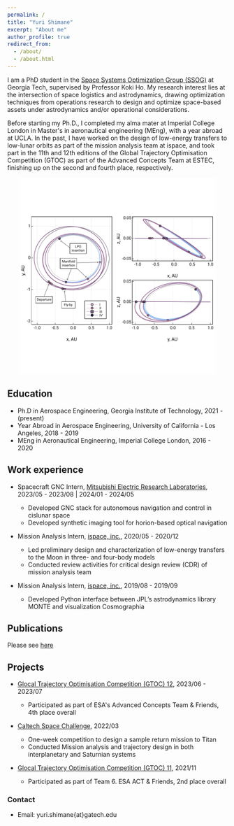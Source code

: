 ```yaml
---
permalink: /
title: "Yuri Shimane"
excerpt: "About me"
author_profile: true
redirect_from: 
  - /about/
  - /about.html
---
```


I am a PhD student in the [Space Systems Optimization Group (SSOG)](https://ssog.ae.gatech.edu/) at Georgia Tech, supervised by Professor Koki Ho. 
My research interest lies at the intersection of space logistics and astrodynamics, drawing optimization techniques from operations research to design and optimize space-based assets under astrodynamics and/or operational considerations. 

Before starting my Ph.D., I completed my alma mater at Imperial College London in Master's in aeronautical engineering (MEng), with a year abroad at UCLA. 
In the past, I have worked on the design of low-energy transfers to low-lunar orbits as part of the mission analysis team at ispace, and took part in the 11th and 12th editions of the Global Trajectory Optimisation Competition (GTOC) as part of the Advanced Concepts Team at ESTEC, finishing up on the second and fourth place, respectively. 


<p align="center">
  <img src="../images/galt_manifold.png" width="450" title="SFT to manifold">
</p>



## Education

* Ph.D in Aerospace Engineering, Georgia Institute of Technology, 2021 - (present)
* Year Abroad in Aerospace Engineering, University of California - Los Angeles, 2018 - 2019
* MEng in Aeronautical Engineering, Imperial College London, 2016 - 2020

## Work experience

* Spacecraft GNC Intern, [Mitsubishi Electric Research Laboratories](https://www.merl.com/), 2023/05 - 2023/08 | 2024/01 - 2024/05
  * Developed GNC stack for autonomous navigation and control in cislunar space
  * Developed synthetic imaging tool for horion-based optical navigation

* Mission Analysis Intern, [ispace, inc.](https://ispace-inc.com/), 2020/05 - 2020/12
  * Led preliminary design and characterization of low-energy transfers to the Moon in three- and four-body models
  * Conducted review activities for critical design review (CDR) of mission analysis team

* Mission Analysis Intern, [ispace, inc.](https://ispace-inc.com/), 2019/08 - 2019/09
  * Developed Python interface between JPL’s astrodynamics library MONTE and visualization Cosmographia

## Publications

Please see [here](/publications/)

## Projects

* [Glocal Trajectory Optimisation Competition (GTOC) 12](https://gtoc12.tsinghua.edu.cn/), 2023/06 - 2023/07
  * Participated as part of ESA's Advanced Concepts Team & Friends, 4th place overall

* [Caltech Space Challenge](https://www.spacechallenge.caltech.edu/description), 2022/03
  * One-week competition to design a sample return mission to Titan
  * Conducted Mission analysis and trajectory design in both interplanetary and Saturnian systems

* [Glocal Trajectory Optimisation Competition (GTOC) 11](https://gtoc11.nudt.edu.cn/GTOC?page=home), 2021/11
  * Participated as part of Team 6. ESA ACT & Friends, 2nd place overall


### Contact

- Email: yuri.shimane{at}gatech.edu
